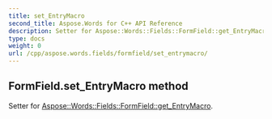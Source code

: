 ```yaml
---
title: set_EntryMacro
second_title: Aspose.Words for C++ API Reference
description: Setter for Aspose::Words::Fields::FormField::get_EntryMacro. 
type: docs
weight: 0
url: /cpp/aspose.words.fields/formfield/set_entrymacro/
---
```

## FormField.set_EntryMacro method


Setter for [Aspose::Words::Fields::FormField::get_EntryMacro](./get_entrymacro/).

